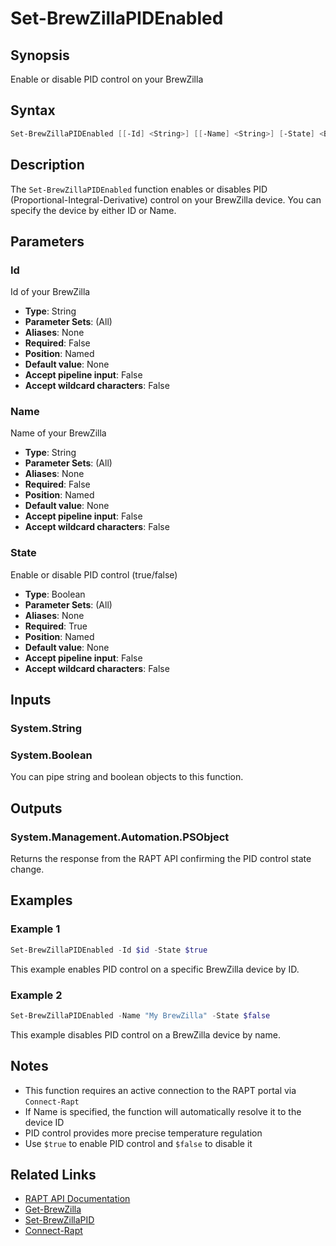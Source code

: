 # Set-BrewZillaPIDEnabled

## Synopsis

Enable or disable PID control on your BrewZilla

## Syntax

```powershell
Set-BrewZillaPIDEnabled [[-Id] <String>] [[-Name] <String>] [-State] <Boolean>
```

## Description

The `Set-BrewZillaPIDEnabled` function enables or disables PID (Proportional-Integral-Derivative) control on your BrewZilla device. You can specify the device by either ID or Name.

## Parameters

### Id

Id of your BrewZilla

- **Type**: String
- **Parameter Sets**: (All)
- **Aliases**: None
- **Required**: False
- **Position**: Named
- **Default value**: None
- **Accept pipeline input**: False
- **Accept wildcard characters**: False

### Name

Name of your BrewZilla

- **Type**: String
- **Parameter Sets**: (All)
- **Aliases**: None
- **Required**: False
- **Position**: Named
- **Default value**: None
- **Accept pipeline input**: False
- **Accept wildcard characters**: False

### State

Enable or disable PID control (true/false)

- **Type**: Boolean
- **Parameter Sets**: (All)
- **Aliases**: None
- **Required**: True
- **Position**: Named
- **Default value**: None
- **Accept pipeline input**: False
- **Accept wildcard characters**: False

## Inputs

### System.String

### System.Boolean

You can pipe string and boolean objects to this function.

## Outputs

### System.Management.Automation.PSObject

Returns the response from the RAPT API confirming the PID control state change.

## Examples

### Example 1

```powershell
Set-BrewZillaPIDEnabled -Id $id -State $true
```

This example enables PID control on a specific BrewZilla device by ID.

### Example 2

```powershell
Set-BrewZillaPIDEnabled -Name "My BrewZilla" -State $false
```

This example disables PID control on a BrewZilla device by name.

## Notes

- This function requires an active connection to the RAPT portal via `Connect-Rapt`
- If Name is specified, the function will automatically resolve it to the device ID
- PID control provides more precise temperature regulation
- Use `$true` to enable PID control and `$false` to disable it

## Related Links

- [RAPT API Documentation](https://api.rapt.io/index.html)
- [Get-BrewZilla](Get-BrewZilla.md)
- [Set-BrewZillaPID](Set-BrewZillaPID.md)
- [Connect-Rapt](Connect-Rapt.md)
